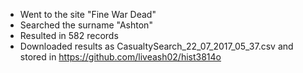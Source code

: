 - Went to the site "Fine War Dead"
- Searched the surname "Ashton"
- Resulted in 582 records
- Downloaded results as CasualtySearch_22_07_2017_05_37.csv and stored in https://github.com/liveash02/hist3814o
